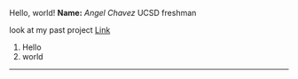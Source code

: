 Hello, world!
**Name:** *Angel Chavez* UCSD freshman


look at my past project [Link]([http://a.com](https://anchavez2026.github.io/Middle-school/))
1. Hello
2. world
--- 
